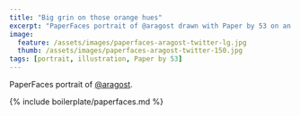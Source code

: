 ```yaml
---
title: "Big grin on those orange hues"
excerpt: "PaperFaces portrait of @aragost drawn with Paper by 53 on an iPad."
image: 
  feature: /assets/images/paperfaces-aragost-twitter-lg.jpg
  thumb: /assets/images/paperfaces-aragost-twitter-150.jpg
tags: [portrait, illustration, Paper by 53]
---
```


PaperFaces portrait of [@aragost](http://twitter.com/aragost).

{% include boilerplate/paperfaces.md %}
